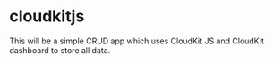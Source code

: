 # cloudkitjs
This will be a simple CRUD app which uses CloudKit JS and CloudKit dashboard
to store all data. 
